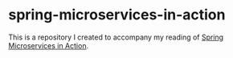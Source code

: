 # spring-microservices-in-action
This is a repository I created to accompany my reading of [Spring Microservices in Action](https://www.manning.com/books/spring-microservices-in-action). 
